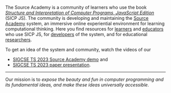 The Source Academy is a community of learners who use the book [*Structure and Interpretation of Computer Programs, JavaScript Edition*](https://sourceacademy.org/sicpjs/) (SICP JS). The community is developing and maintaining the [Source Academy](https://sourceacademy.org/) system, an immersive online experiential environment for learning computational thinking. Here you find resources for [learners](https://about.sourceacademy.org/learner/README.html) and [educators](https://about.sourceacademy.org/educator/README.html) who use SICP JS, for [developers](https://about.sourceacademy.org/developer/README.html) of the system, and for educational [researchers](https://about.sourceacademy.org/research/README.html). <!-- use full URLs for these three references here -->

To get an idea of the system and community, watch the videos of our
* [SIGCSE TS 2023 Source Academy demo](https://www.youtube.com/watch?v=s_UPhAT25fo) and
* [SIGCSE TS 2023 paper presentation](https://www.youtube.com/watch?v=herwKTpNeDE).

-----------------

Our mission is to *expose the beauty and fun in computer programming and its fundamental ideas, and make these ideas universally accessible*.
